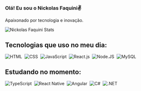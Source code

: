 ### Olá! Eu sou o Nickolas Faquini✌️
Apaixonado por tecnologia e inovação.
  
![Nickolas Faquini Stats](https://github-readme-stats.vercel.app/api?username=NickolasFchinni&show_icons=true&theme=transparent)

## Tecnologias que uso no meu dia:
![HTML](https://img.shields.io/badge/HTML5-E34F26?style=for-the-badge&logo=html5&logoColor=white)&nbsp;
![CSS](https://img.shields.io/badge/CSS3-1572B6?style=for-the-badge&logo=css3&logoColor=white)&nbsp;
![JavaScript](https://img.shields.io/badge/JavaScript-323330?style=for-the-badge&logo=javascript&logoColor=F7DF1E)&nbsp;
![React.js](https://img.shields.io/badge/React-20232A?style=for-the-badge&logo=react&logoColor=61DAFB)&nbsp;
![Node.JS](https://img.shields.io/badge/Node.js-43853D?style=for-the-badge&logo=node.js&logoColor=white)&nbsp;
![MySQL](https://img.shields.io/badge/MySQL-20232A?logo=mysql&logoColor=white&style=for-the-badge)&nbsp;

## Estudando no momento:
![TypeScript](https://img.shields.io/badge/TypeScript-007ACC?style=for-the-badge&logo=typescript&logoColor=white)&nbsp;
![React Native](https://img.shields.io/badge/React_Native-20232A?style=for-the-badge&logo=react&logoColor=61DAFB)&nbsp;
![Angular](https://img.shields.io/badge/Angular-DD0031?style=for-the-badge&logo=angular&logoColor=white)&nbsp;
![C#](https://img.shields.io/badge/C%23-239120?logo=c-sharp&logoColor=white&style=for-the-badge)&nbsp;
![.NET](https://img.shields.io/badge/.NET-5C2D91?logo=.net&logoColor=white&style=for-the-badge)&nbsp;
  
